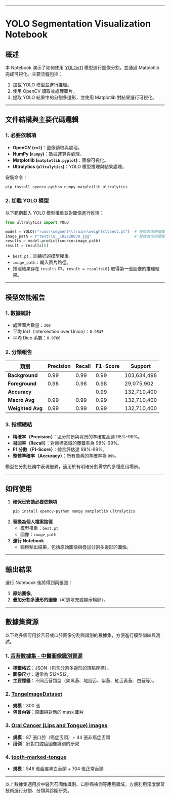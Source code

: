 
---

# YOLO Segmentation Visualization Notebook

## 概述
本 Notebook 演示了如何使用 [YOLOv11](https://github.com/ultralytics/ultralytics) 模型進行圖像分割，並通過 Matplotlib 完成可視化。主要流程包括：
1. 加載 YOLO 模型並進行推理。
2. 使用 OpenCV 讀取並處理圖片。
3. 提取 YOLO 結果中的分割多邊形，並使用 Matplotlib 對結果進行可視化。

---

## 文件結構與主要代碼邏輯

### 1. 必要依賴項
- **OpenCV (`cv2`)**：圖像讀取與處理。  
- **NumPy (`numpy`)**：數據運算與處理。  
- **Matplotlib (`matplotlib.pyplot`)**：圖像可視化。  
- **Ultralytics (`ultralytics`)**：YOLO 模型推理與結果處理。

安裝命令：
```bash
pip install opencv-python numpy matplotlib ultralytics
```

### 2. 加載 YOLO 模型
以下範例載入 YOLO 模型權重並對圖像進行推理：
```python
from ultralytics import YOLO

model = YOLO(r"runs\\segment\\train\\weights\\best.pt")  # 替換為你的權重路徑
image_path = r"test\\S__102228039.jpg"                   # 替換為你的圖像路徑
results = model.predict(source=image_path)
result = results[0]
```
- `best.pt`：訓練好的模型權重。
- `image_path`：輸入圖片路徑。
- 推理結果存在 `results` 中，`result = results[0]` 取得第一張圖像的推理結果。


---

## 模型效能報告

### 1. 數據統計
- 處理圖片數量：`300`
- 平均 IoU（Intersection over Union）：`0.9547`
- 平均 Dice 系數：`0.9766`

### 2. 分類報告

| 類別            | Precision | Recall | F1-Score | Support      |
|-----------------|-----------|--------|----------|--------------|
| **Background**  | 0.99      | 0.99   | 0.99     | 103,634,498  |
| **Foreground**  | 0.98      | 0.98   | 0.98     | 29,075,902   |
| **Accuracy**    |           |        | 0.99     | 132,710,400  |
| **Macro Avg**   | 0.99      | 0.99   | 0.99     | 132,710,400  |
| **Weighted Avg**| 0.99      | 0.99   | 0.99     | 132,710,400  |

### 3. 指標總結
- **精確率（Precision）**：區分前景與背景的準確度高達 98%-99%。  
- **召回率（Recall）**：對目標區域的覆蓋率為 98%-99%。  
- **F1 分數（F1-Score）**：綜合評估達 98%-99%。  
- **整體準確率（Accuracy）**：所有像素的準確率為 `99%`。

模型在分割任務中表現優異，適用於有明確分割需求的多種應用場景。

---

## 如何使用

1. **確保已安裝必要依賴項**  
   ```bash
   pip install opencv-python numpy matplotlib ultralytics
   ```
2. **替換為個人檔案路徑**  
   - 模型權重：`best.pt`  
   - 圖像：`image_path`
3. **運行 Notebook**  
   - 觀察輸出結果，包括原始圖像與疊加分割多邊形的圖像。

---

## 輸出結果

運行 Notebook 後將得到兩張圖：
1. **原始圖像**。  
2. **疊加分割多邊形的圖像**（可選填充或顯示輪廓）。

---

## 數據集資源

以下為多個可用於舌苔或口腔圖像分割與識別的數據集，方便進行模型訓練與測試。

### 1. [舌苔數據集 - 中醫圖像識別資源](https://gitcode.com/open-source-toolkit/7542e/blob/main/Tongue%20coating%20classification%20%E5%A2%9E%E5%BC%BA.zip)
- **標籤格式**：JSON（包含分割多邊形的頂點座標）。  
- **圖像尺寸**：通常為 512×512。  
- **主要標籤**：不同舌苔類型（如黑苔、地圖舌、紫苔、紅舌黃苔、白苔等）。  

### 2. [TongeImageDataset](https://github.com/BioHit/TongeImageDataset/tree/master)
- **規模**：300 張  
- **包含內容**：原圖與對應的 mask 圖片

### 3. [Oral Cancer (Lips and Tongue) images](https://www.kaggle.com/datasets/shivam17299/oral-cancer-lips-and-tongue-images/data)
- **規模**：87 張口腔（癌症舌頭）+ 44 張非癌症舌頭  
- **用例**：針對口腔癌圖像識別的研究

### 4. [tooth-marked-tongue](https://www.kaggle.com/datasets/clearhanhui/biyesheji?utm_source=chatgpt.com)
- **規模**：546 張齒痕黑白舌頭 + 704 張正常舌頭  

---
以上數據集適用於中醫舌苔圖像識別、口腔癌檢測等應用領域，方便利用深度學習技術進行分割、分類與診斷研究。